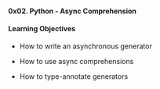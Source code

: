#### 0x02. Python - Async Comprehension


#### Learning Objectives


* How to write an asynchronous generator

* How to use async comprehensions

* How to type-annotate generators
